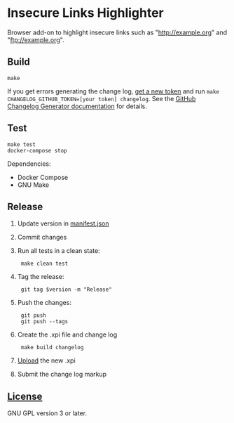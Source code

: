 # Insecure Links Highlighter

Browser add-on to highlight insecure links such as "http://example.org" and "ftp://example.org".

## Build

    make

If you get errors generating the change log, [get a new token](https://github.com/settings/tokens/new) and run `make CHANGELOG_GITHUB_TOKEN=[your token] changelog`. See the [GitHub Changelog Generator documentation](https://github.com/skywinder/github-changelog-generator#github-token) for details.

## Test

    make test
    docker-compose stop

Dependencies:

- Docker Compose
- GNU Make

## Release

1. Update version in [manifest.json](manifest.json)
2. Commit changes
3. Run all tests in a clean state:

        make clean test
4. Tag the release:

        git tag $version -m "Release"
5. Push the changes:

        git push
        git push --tags
6. Create the .xpi file and change log

        make build changelog
7. [Upload](https://addons.mozilla.org/en-US/developers/addon/insecure-links-highlighter/versions/submit/) the new .xpi
8. Submit the change log markup

## [License](LICENSE)

GNU GPL version 3 or later.
